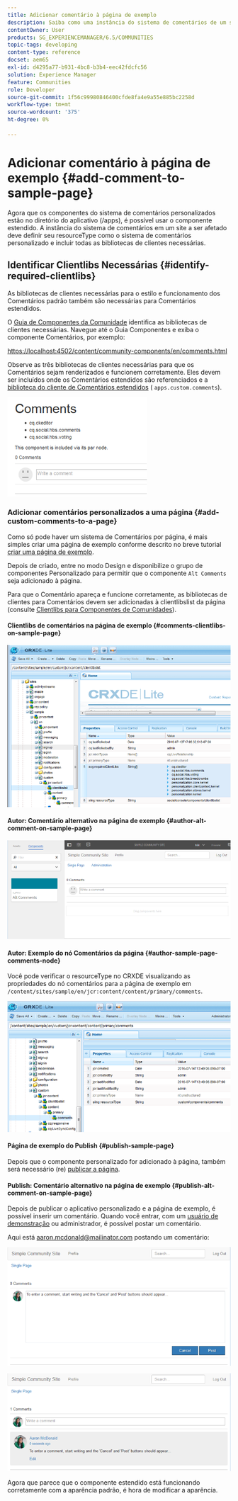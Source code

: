 ```yaml
---
title: Adicionar comentário à página de exemplo
description: Saiba como uma instância do sistema de comentários de um site deve definir seu resourceType como o sistema de comentários personalizado e incluir todas as bibliotecas de clientes necessárias.
contentOwner: User
products: SG_EXPERIENCEMANAGER/6.5/COMMUNITIES
topic-tags: developing
content-type: reference
docset: aem65
exl-id: d4295a77-b931-4bc8-b3b4-eec42fdcfc56
solution: Experience Manager
feature: Communities
role: Developer
source-git-commit: 1f56c99980846400cfde8fa4e9a55e885bc2258d
workflow-type: tm+mt
source-wordcount: '375'
ht-degree: 0%

---
```


# Adicionar comentário à página de exemplo  {#add-comment-to-sample-page}

Agora que os componentes do sistema de comentários personalizados estão no diretório do aplicativo (/apps), é possível usar o componente estendido. A instância do sistema de comentários em um site a ser afetado deve definir seu resourceType como o sistema de comentários personalizado e incluir todas as bibliotecas de clientes necessárias.

## Identificar Clientlibs Necessárias {#identify-required-clientlibs}

As bibliotecas de clientes necessárias para o estilo e funcionamento dos Comentários padrão também são necessárias para Comentários estendidos.

O [Guia de Componentes da Comunidade](/help/communities/components-guide.md) identifica as bibliotecas de clientes necessárias. Navegue até o Guia Componentes e exiba o componente Comentários, por exemplo:

[https://localhost:4502/content/community-components/en/comments.html](https://localhost:4502/content/community-components/en/comments.html)

Observe as três bibliotecas de clientes necessárias para que os Comentários sejam renderizados e funcionem corretamente. Eles devem ser incluídos onde os Comentários estendidos são referenciados e a [biblioteca do cliente de Comentários estendidos](/help/communities/extend-create-components.md#create-a-client-library-folder) ( `apps.custom.comments`).

![comentários-componente1](assets/comments-component1.png)

### Adicionar comentários personalizados a uma página {#add-custom-comments-to-a-page}

Como só pode haver um sistema de Comentários por página, é mais simples criar uma página de exemplo conforme descrito no breve tutorial [criar uma página de exemplo](/help/communities/create-sample-page.md).

Depois de criado, entre no modo Design e disponibilize o grupo de componentes Personalizado para permitir que o componente `Alt Comments` seja adicionado à página.

Para que o Comentário apareça e funcione corretamente, as bibliotecas de clientes para Comentários devem ser adicionadas à clientlibslist da página (consulte [Clientlibs para Componentes de Comunidades](/help/communities/clientlibs.md)).

#### Clientlibs de comentários na página de exemplo {#comments-clientlibs-on-sample-page}

![comentários-clientlibs-crxde](assets/comments-clientlibs-crxde.png)

#### Autor: Comentário alternativo na página de exemplo {#author-alt-comment-on-sample-page}

![alt-comment](assets/alt-comment.png)

#### Autor: Exemplo do nó Comentários da página {#author-sample-page-comments-node}

Você pode verificar o resourceType no CRXDE visualizando as propriedades do nó comentários para a página de exemplo em `/content/sites/sample/en/jcr:content/content/primary/comments`.

![verificar-comentário-crxde](assets/verify-comment-crxde.png)

#### Página de exemplo do Publish {#publish-sample-page}

Depois que o componente personalizado for adicionado à página, também será necessário (re) [publicar a página](/help/communities/sites-console.md#publishing-the-site).

#### Publish: Comentário alternativo na página de exemplo {#publish-alt-comment-on-sample-page}

Depois de publicar o aplicativo personalizado e a página de exemplo, é possível inserir um comentário. Quando você entrar, com um [usuário de demonstração](/help/communities/tutorials.md#demo-users) ou administrador, é possível postar um comentário.

Aqui está aaron.mcdonald@mailinator.com postando um comentário:

![publicar-alt-comment](assets/publish-alt-comment.png)

![publicar-alt-comment1](assets/publish-alt-comment1.png)

Agora que parece que o componente estendido está funcionando corretamente com a aparência padrão, é hora de modificar a aparência.

